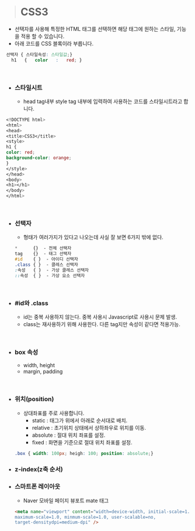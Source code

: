 > # CSS3
 
- 선택자를 사용해 특정한 HTML 태그를 선택하면 해당 태그에 원하는 스타일, 기능을 적용 할 수 있습니다.
- 아래 코드를 CSS 블록이라 부릅니다.
```css
선택자 { 스타일속성: 스타일값;}
  h1   {   color   :   red; }
```

<br>

- ### 스타일시트

  - head tag내부 style tag 내부에 입력하여 사용하는 코드를 스타일시트라고 합니다.
```css 
<!DOCTYPE html>
<html>
<head>
<title>CSS3</title>
<style>
h1 {
color: red;
background-color: orange;
}
</style>
</head>
<body>
<h1></h1>
</body>
</html>
```
<br>

- ### 선택자

  - 형태가 여러가지가 있다고 나오는데 사실 잘 보면 6가지 밖에 없다.
  ```css
  *      {}  - 전체 선택자 
  tag    {}  - 태그 선택자
  #id    { }  - 아이디 선택자
  .class { }  - 클레스 선택자
  :속성   { }  - 가상 클레스 선택자
  ::속성  { }  - 가상 요소 선택자
  ```

<br>

- ### #id와 .class
  - id는 중복 사용하지 않는다. 중복 사용시 Javascript로 사용시 문제 발생.
  - class는 재사용하기 위해 사용한다. 다른 tag지만 속성이 같다면 적용가능.

<br>

- ### box 속성
  - width, height
  - margin, padding
 
<br>
 
- ### 위치(position)
  - 상대좌표를 주로 사용합니다.
    - static :  태그가 위에서 아래로 순서대로 배치.
    - relative :  초기위치 상태에서 상하좌우로 위치를 이동.
    - absolute :   절대 위치 좌표를 설정.
    - fixed : 화면을 기준으로 절대 위치 좌표를 설정.
  ```css
  .box { width: 100px; heigh: 100; position: absolute;}
  ``` 

- ### z-index(z축 순서)

- ### 스마트폰 레이아웃

  - Naver 모바일  페이지 뷰포트 mate 태그
  ```html
  <meta name="viewport" content="width=device-width, initial-scale=1.0, 
  maximum-scale=1.0, minmum-scale=1.0, user-scalable=no, 
  target-densitydpi=medium-dpi" />
  ```